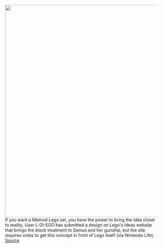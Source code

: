 <img src='https://cdn.vox-cdn.com/thumbor/7fay2weUca5h-ofNCo4LE4r1tL0=/0x0:1163x900/1200x800/filters:focal(493x297:679x483)/cdn.vox-cdn.com/uploads/chorus_image/image/68697637/native_3.0.png' width='700px' /><br/>
If you want a Metroid Lego set, you have the power to bring the idea closer to reality. User L-DI-EGO has submitted a design on Lego's Ideas website that brings the block treatment to Samus and her gunship, but the site requires votes to get this concept in front of Lego itself (via Nintendo Life).
<a href='https://www.theverge.com/2021/1/20/22241339/metroid-lego-set-voting-process-ideas-nintendo'> Source <a/>